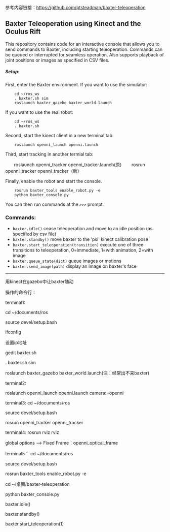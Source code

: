 参考内容链接：https://github.com/ptsteadman/baxter-teleoperation
## Baxter Teleoperation using Kinect and the Oculus Rift

This repository contains code for an interactive console that allows 
you to send commands to Baxter, including starting teleoperation.
Commands can be queued or interrupted for seamless operation.  Also 
supports playback of joint positions or images as specified in CSV files.

##### Setup:

First, enter the Baxter environment.
If you want to use the simulator: 

        cd ~/ros_ws
        . baxter.sh sim
        roslaunch baxter_gazebo baxter_world.launch

If you want to use the real robot:

        cd ~/ros_ws
        . baxter.sh

Second, start the kinect client in a new terminal tab:

        roslaunch openni_launch openni.launch

Third, start tracking in another termial tab:

        roslaunch openni_tracker openni_tracker.launch(原)
        rosrun openni_tracker openni_tracker（新）

Finally, enable the robot and start the console.  

        rosrun baxter_tools enable_robot.py -e
        python baxter_console.py

You can then run commands at the `>>>` prompt.  

### Commands:
- `baxter.idle()` cease teleoperation and move to an idle position (as specified by csv file) 
- `baxter.standby()` move baxter to the 'psi' kinect calibration pose
- `baxter.start_teleoperation(transition)` execute one of three transitions to teleoperation, 0=immediate, 1=with animation, 2=with image
- `baxter.queue_state(dict)` queue images or motions
- `baxter.send_image(path)` display an image on baxter's face
---------------------------------------------------------------------------------------------------
用kinect在gazebo中让baxter随动

操作的命令行：

terminal1:

cd ~/documents/ros

source devel/setup.bash

ifconfig

设置ip地址

gedit baxter.sh

. baxter.sh sim

roslaunch baxter_gazebo baxter_world.launch(注：经常出不来baxter)

terminal2:

roslaunch openni_launch openni.launch camera:=openni

terminal3:
cd ~/documents/ros

source devel/setup.bash

rosrun openni_tracker openni_tracker

terminal4:
rosrun rviz rviz

global options —> Fixed Frame：openni_optical_frame

terminal5：
cd ~/documents/ros

source devel/setup.bash

rosrun baxter_tools enable_robot.py -e

cd ~/桌面/baxter-teleoperation

python baxter_console.py

baxter.idle()

baxter.standby()

baxter.start_teleoperation(1)
